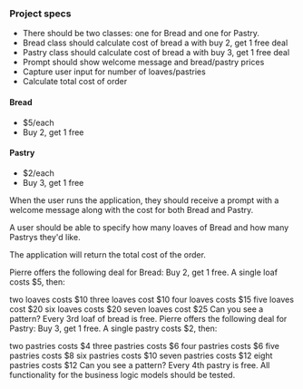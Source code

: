 ### Project specs

- There should be two classes: one for Bread and one for Pastry.
- Bread class should calculate cost of bread a with buy 2, get 1 free deal
- Pastry class should calculate cost of bread a with buy 3, get 1 free deal
- Prompt should show welcome message and bread/pastry prices
- Capture user input for number of loaves/pastries
- Calculate total cost of order

#### Bread 
- $5/each 
- Buy 2, get 1 free

#### Pastry
- $2/each
- Buy 3, get 1 free
 
When the user runs the application, they should receive a prompt with a welcome message along with the cost for both Bread and Pastry.

A user should be able to specify how many loaves of Bread and how many Pastrys they'd like.

The application will return the total cost of the order.

Pierre offers the following deal for Bread: Buy 2, get 1 free. A single loaf costs $5, then:

two loaves costs $10
three loaves cost $10
four loaves costs $15
five loaves cost $20
six loaves costs $20
seven loaves cost $25
Can you see a pattern? Every 3rd loaf of bread is free.
Pierre offers the following deal for Pastry: Buy 3, get 1 free. A single pastry costs $2, then:

two pastries costs $4
three pastries costs $6
four pastries costs $6
five pastries costs $8
six pastries costs $10
seven pastries costs $12
eight pastries costs $12
Can you see a pattern? Every 4th pastry is free.
All functionality for the business logic models should be tested.